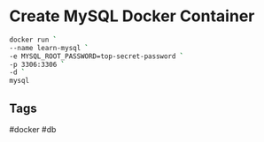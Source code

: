 # Create MySQL Docker Container

```bash
docker run `
--name learn-mysql `
-e MYSQL_ROOT_PASSWORD=top-secret-password `
-p 3306:3306 `
-d `
mysql
```

## Tags
#docker #db
